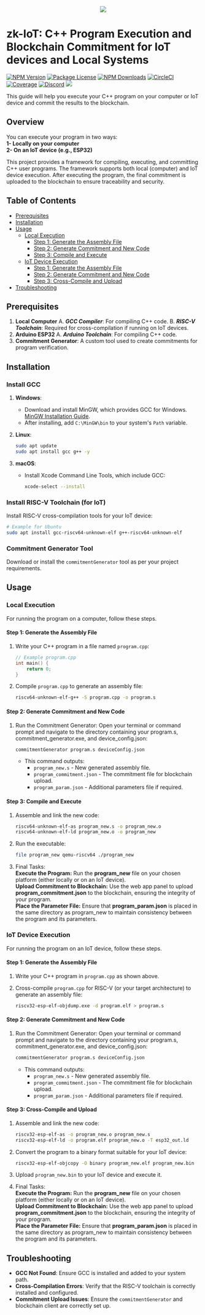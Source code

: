 <p align="center">
  <a href="http://fidesonnova.io/" target="blank"><img src="https://fidesinnova.io/Download/logo/gihub-cover-fides.png" /></a>
</p>



# zk-IoT: C++ Program Execution and Blockchain Commitment for IoT devices and Local Systems

<a href="https://www.npmjs.com/~nestjscore" target="_blank"><img src="https://img.shields.io/npm/v/@nestjs/core.svg" alt="NPM Version" /></a>
<a href="https://www.npmjs.com/~nestjscore" target="_blank"><img src="https://img.shields.io/npm/l/@nestjs/core.svg" alt="Package License" /></a>
<a href="https://www.npmjs.com/~nestjscore" target="_blank"><img src="https://img.shields.io/npm/dm/@nestjs/common.svg" alt="NPM Downloads" /></a>
<a href="https://circleci.com/gh/nestjs/nest" target="_blank"><img src="https://img.shields.io/circleci/build/github/nestjs/nest/master" alt="CircleCI" /></a>
<a href="https://coveralls.io/github/nestjs/nest?branch=master" target="_blank"><img src="https://coveralls.io/repos/github/nestjs/nest/badge.svg?branch=master#9" alt="Coverage" /></a>
<a href="https://discord.com/invite/NQdM6JGwcs" target="_blank"><img src="https://img.shields.io/badge/discord-online-brightgreen.svg" alt="Discord"/></a>
<a href="https://twitter.com/FidesInnova" target="_blank"><img src="https://img.shields.io/twitter/follow/nestframework.svg?style=social&label=Follow"></a>


This guide will help you execute your C++ program on your computer or IoT device and commit the results to the blockchain.

## Overview
You can execute your program in two ways:<br>
<b>1- Locally on your computer</b><br>
<b>2- On an IoT device (e.g., ESP32)</b><br>

This project provides a framework for compiling, executing, and committing C++ user programs. The framework supports both local (computer) and IoT device execution. After executing the program, the final commitment is uploaded to the blockchain to ensure traceability and security.

## Table of Contents
- [Prerequisites](#prerequisites)
- [Installation](#installation)
- [Usage](#usage)
  - [Local Execution](#local-execution)
    - [Step 1: Generate the Assembly File](#step-1-generate-the-assembly-file)
    - [Step 2: Generate Commitment and New Code](#step-2-generate-commitment-and-new-code)
    - [Step 3: Compile and Execute](#step-3-compile-and-execute)
  - [IoT Device Execution](#iot-device-execution)
    - [Step 1: Generate the Assembly File](#step-1-generate-the-assembly-file-1)
    - [Step 2: Generate Commitment and New Code](#step-2-generate-commitment-and-new-code-1)
    - [Step 3: Cross-Compile and Upload](#step-3-cross-compile-and-upload)
- [Troubleshooting](#troubleshooting)

## Prerequisites

1. **Local Computer**
   A. ***GCC Compiler***: For compiling C++ code.
   B. ***RISC-V Toolchain***: Required for cross-compilation if running on IoT devices.
2. **Arduino ESP32**
   A. ***Arduino Toolchain***: For compiling C++ code.
3. **Commitment Generator**: A custom tool used to create commitments for program verification.

## Installation

### Install GCC

1. **Windows**:
   - Download and install MinGW, which provides GCC for Windows. [MinGW Installation Guide](http://www.mingw.org/wiki/Getting_Started).
   - After installing, add `C:\MinGW\bin` to your system's `Path` variable.

2. **Linux**:
   ```bash
   sudo apt update
   sudo apt install gcc g++ -y
   ```

3. **macOS**:
   - Install Xcode Command Line Tools, which include GCC:
     ```bash
     xcode-select --install
     ```

### Install RISC-V Toolchain (for IoT)

Install RISC-V cross-compilation tools for your IoT device:
```bash
# Example for Ubuntu
sudo apt install gcc-riscv64-unknown-elf g++-riscv64-unknown-elf
```

### Commitment Generator Tool

Download or install the `commitmentGenerator` tool as per your project requirements.

## Usage

### Local Execution

For running the program on a computer, follow these steps.

#### Step 1: Generate the Assembly File

1. Write your C++ program in a file named `program.cpp`:
   ```cpp
   // Example program.cpp
   int main() {
       return 0;
   }
   ```

2. Compile `program.cpp` to generate an assembly file:
   ```bash
   riscv64-unknown-elf-g++ -S program.cpp -o program.s
   ```

#### Step 2: Generate Commitment and New Code

1. Run the Commitment Generator: Open your terminal or command prompt and navigate to the directory containing your program.s, commitment_generator.exe, and device_config.json:
   ```bash
   commitmentGenerator program.s deviceConfig.json
   ```
   - This command outputs:
     - `program_new.s` - New generated assembly file.
     - `program_commitment.json` - The commitment file for blockchain upload.
     - `program_param.json` - Additional parameters file if required.

#### Step 3: Compile and Execute

1. Assemble and link the new code:
   ```bash
   riscv64-unknown-elf-as program_new.s -o program_new.o
   riscv64-unknown-elf-ld program_new.o -o program_new
   ```

2. Run the executable:
   ```bash
   file program_new qemu-riscv64 ./program_new
   ```
3. Final Tasks:<br>
   <b>Execute the Program:</b> Run the <b>program_new</b> file on your chosen platform (either locally or on an IoT device).<br>
   <b>Upload Commitment to Blockchain:</b> Use the web app panel to upload <b>program_commitment.json</b> to the blockchain, ensuring the integrity of your program.<br>
   <b>Place the Parameter File:</b> Ensure that <b>program_param.json</b> is placed in the same directory as program_new to maintain consistency between the program and its parameters.

### IoT Device Execution

For running the program on an IoT device, follow these steps.

#### Step 1: Generate the Assembly File

1. Write your C++ program in `program.cpp` as shown above.

2. Cross-compile `program.cpp` for RISC-V (or your target architecture) to generate an assembly file:
   ```bash
   riscv32-esp-elf-objdump.exe -d program.elf > program.s
   ```

#### Step 2: Generate Commitment and New Code

1. Run the Commitment Generator: Open your terminal or command prompt and navigate to the directory containing your program.s, commitment_generator.exe, and device_config.json:
   ```bash
   commitmentGenerator program.s deviceConfig.json
   ```
   - This command outputs:
     - `program_new.s` - New generated assembly file.
     - `program_commitment.json` - The commitment file for blockchain upload.
     - `program_param.json` - Additional parameters file if required.

#### Step 3: Cross-Compile and Upload

1. Assemble and link the new code:
   ```bash
   riscv32-esp-elf-as -o program_new.o program_new.s
   riscv32-esp-elf-ld -o program.elf program_new.o -T esp32_out.ld
      ```

2. Convert the program to a binary format suitable for your IoT device:
   ```bash
   riscv32-esp-elf-objcopy -O binary program_new.elf program_new.bin
   ```

3. Upload `program_new.bin` to your IoT device and execute it.

4. Final Tasks:<br>
   <b>Execute the Program:</b> Run the <b>program_new</b> file on your chosen platform (either locally or on an IoT device).<br>
   <b>Upload Commitment to Blockchain:</b> Use the web app panel to upload <b>program_commitment.json</b> to the blockchain, ensuring the integrity of your program.<br>
   <b>Place the Parameter File:</b> Ensure that <b>program_param.json</b> is placed in the same directory as program_new to maintain consistency between the program and its parameters.

## Troubleshooting

- **GCC Not Found**: Ensure GCC is installed and added to your system path.
- **Cross-Compilation Errors**: Verify that the RISC-V toolchain is correctly installed and configured.
- **Commitment Upload Issues**: Ensure the `commitmentGenerator` and blockchain client are correctly set up.

